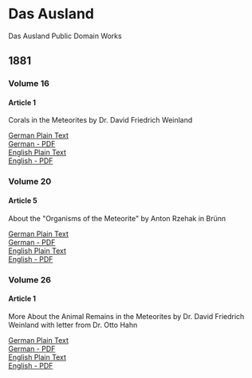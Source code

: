 # Das Ausland
Das Ausland Public Domain Works

## 1881

### Volume 16

#### Article 1

Corals in the Meteorites by Dr. David Friedrich Weinland

[German Plain Text](1881/16/1/full-text-german.md)  
[German - PDF](https://cdn.solaranamnesis.com/DasAusland/1881/16/1/Korallen-in-Meteorsteinen.pdf)  
[English Plain Text](1881/16/1/full-text-english.md)  
[English - PDF](https://cdn.solaranamnesis.com/DasAusland/1881/16/1/Corals-in-the-Meteorites.pdf)  

### Volume 20

#### Article 5

About the "Organisms of the Meteorite" by Anton Rzehak in Brünn

[German Plain Text](1881/20/5/full-text-german.md)  
[German - PDF](https://cdn.solaranamnesis.com/DasAusland/1881/20/5/Über-die-„Organismen-der-Meteorite“.pdf)  
[English Plain Text](1881/20/5/full-text-english.md)  
[English - PDF](https://cdn.solaranamnesis.com/DasAusland/1881/20/5/About-the-"Organisms-of-the-Meteorite".pdf)  

### Volume 26

#### Article 1

More About the Animal Remains in the Meteorites by Dr. David Friedrich Weinland with letter from Dr. Otto Hahn

[German Plain Text](1881/26/1/full-text-german.md)  
[German - PDF](https://cdn.solaranamnesis.com/DasAusland/1881/26/1/Weiteres-über-die-Tierreste-in-Meteoriten.pdf)  
[English Plain Text](1881/26/1/full-text-english.md)  
[English - PDF](https://cdn.solaranamnesis.com/DasAusland/1881/26/1/More-About-the-Animal-Remains-in-the-Meteorites.pdf)  
